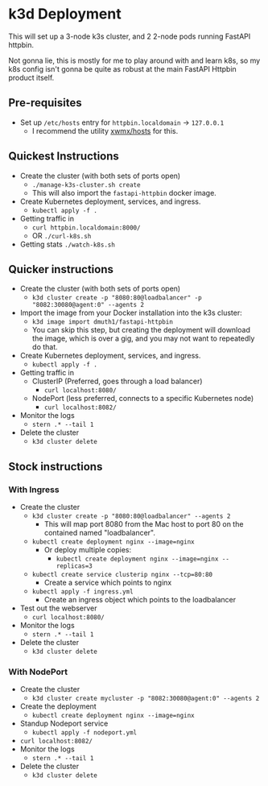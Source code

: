 

# k3d Deployment

This will set up a 3-node k3s cluster, and 2 2-node pods running FastAPI httpbin.

Not gonna lie, this is mostly for me to play around with and learn k8s, so my k8s
config isn't gonna be quite as robust at the main FastAPI Httpbin product itself.


## Pre-requisites

- Set up `/etc/hosts` entry for `httpbin.localdomain` -> `127.0.0.1`
  - I recommend the utility [xwmx/hosts](https://github.com/xwmx/hosts) for this.


## Quickest Instructions

- Create the cluster (with both sets of ports open)
  - `./manage-k3s-cluster.sh create`
  - This will also import the `fastapi-httpbin` docker image.
- Create Kubernetes deployment, services, and ingress.
  - `kubectl apply -f .`
- Getting traffic in
  - `curl httpbin.localdomain:8000/`
  - OR `./curl-k8s.sh`
- Getting stats
  `./watch-k8s.sh`

## Quicker instructions

- Create the cluster (with both sets of ports open)
  - `k3d cluster create -p "8080:80@loadbalancer" -p "8082:30080@agent:0" --agents 2`
- Import the image from your Docker installation into the k3s cluster:
  - `k3d image import dmuth1/fastapi-httpbin`
  - You can skip this step, but creating the deployment will download the image, which is over a gig, and you may not want to repeatedly do that.
- Create Kubernetes deployment, services, and ingress.
  - `kubectl apply -f .`
- Getting traffic in
  - ClusterIP (Preferred, goes through a load balancer)
    - `curl localhost:8080/`
  - NodePort (less preferred, connects to a specific Kubernetes node)
    - `curl localhost:8082/`
- Monitor the logs
  - `stern .* --tail 1`
- Delete the cluster
  - `k3d cluster delete`


## Stock instructions

### With Ingress

- Create the cluster
  - `k3d cluster create -p "8080:80@loadbalancer" --agents 2`
    - This will map port 8080 from the Mac host to port 80 on the contained named "loadbalancer".
  - `kubectl create deployment nginx --image=nginx`
    - Or deploy multiple copies:
      - `kubectl create deployment nginx --image=nginx --replicas=3`
  - `kubectl create service clusterip nginx --tcp=80:80`
    - Create a service which points to nginx
  - `kubectl apply -f ingress.yml`
    - Create an ingress object which points to the loadbalancer
- Test out the webserver
  - `curl localhost:8080/`
- Monitor the logs
  - `stern .* --tail 1`
- Delete the cluster
  - `k3d cluster delete`


### With NodePort

- Create the cluster
  - `k3d cluster create mycluster -p "8082:30080@agent:0" --agents 2`
- Create the deployment
  - `kubectl create deployment nginx --image=nginx`
- Standup Nodeport service
  - `kubectl apply -f nodeport.yml`
- `curl localhost:8082/`
- Monitor the logs
  - `stern .* --tail 1`
- Delete the cluster
  - `k3d cluster delete`



